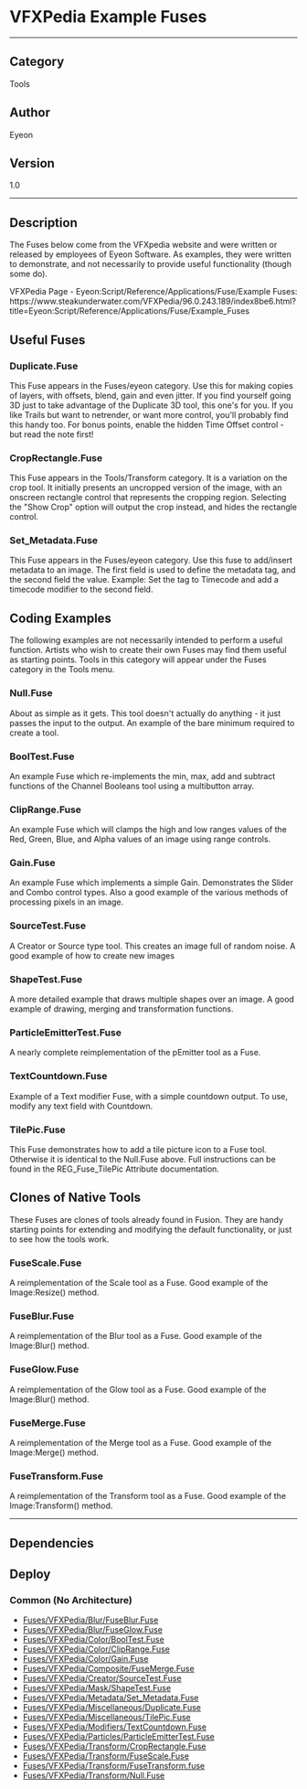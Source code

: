 # VFXPedia Example Fuses
___

## Category
Tools

## Author
Eyeon

## Version
1.0

___

## Description
<p>The Fuses below come from the VFXpedia website and were written or released by employees of Eyeon Software. As examples, they were written to demonstrate, and not necessarily to provide useful functionality (though some do).


<p>VFXPedia Page - Eyeon:Script/Reference/Applications/Fuse/Example Fuses:<br>
https://www.steakunderwater.com/VFXPedia/96.0.243.189/index8be6.html?title=Eyeon:Script/Reference/Applications/Fuse/Example_Fuses</p>

<h2>Useful Fuses</h2>

<h3>Duplicate.Fuse</h3>
<p>This Fuse appears in the Fuses/eyeon category. Use this for making copies of layers, with offsets, blend, gain and even jitter. If you find yourself going 3D just to take advantage of the Duplicate 3D tool, this one's for you. If you like Trails but want to netrender, or want more control, you'll probably find this handy too. For bonus points, enable the hidden Time Offset control - but read the note first!</p>


<h3>CropRectangle.Fuse</h3>
<p>This Fuse appears in the Tools/Transform category. It is a variation on the crop tool. It initially presents an uncropped version of the image, with an onscreen rectangle control that represents the cropping region. Selecting the "Show Crop" option will output the crop instead, and hides the rectangle control.</p>

<h3>Set_Metadata.Fuse</h3>
<p>This Fuse appears in the Fuses/eyeon category. Use this fuse to add/insert metadata to an image. The first field is used to define the metadata tag, and the second field the value. Example: Set the tag to Timecode and add a timecode modifier to the second field.</p>

<h2>Coding Examples</h2>

<p>The following examples are not necessarily intended to perform a useful function. Artists who wish to create their own Fuses may find them useful as starting points. Tools in this category will appear under the Fuses category in the Tools menu.</p>

<h3>Null.Fuse</h3>
<p>About as simple as it gets. This tool doesn't actually do anything - it just passes the input to the output. An example of the bare minimum required to create a tool.</p>

<h3>BoolTest.Fuse</h3>
<p>An example Fuse which re-implements the min, max, add and subtract functions of the Channel Booleans tool using a multibutton array.</p>

<h3>ClipRange.Fuse</h3>
<p>An example Fuse which will clamps the high and low ranges values of the Red, Green, Blue, and Alpha values of an image using range controls.</p>

<h3>Gain.Fuse</h3>
<p>An example Fuse which implements a simple Gain. Demonstrates the Slider and Combo control types. Also a good example of the various methods of processing pixels in an image.</p>

<h3>SourceTest.Fuse</h3>
<p>A Creator or Source type tool. This creates an image full of random noise. A good example of how to create new images</p>

<h3>ShapeTest.Fuse</h3>
<p>A more detailed example that draws multiple shapes over an image. A good example of drawing, merging and transformation functions.</p>

<h3>ParticleEmitterTest.Fuse</h3>
<p>A nearly complete reimplementation of the pEmitter tool as a Fuse.</p>

<h3>TextCountdown.Fuse</h3>
<p>Example of a Text modifier Fuse, with a simple countdown output. To use, modify any text field with Countdown.</p>

<h3>TilePic.Fuse</h3>
<p>This Fuse demonstrates how to add a tile picture icon to a Fuse tool. Otherwise it is identical to the Null.Fuse above. Full instructions can be found in the REG_Fuse_TilePic Attribute documentation.</p>



<h2>Clones of Native Tools</h2>

<p>These Fuses are clones of tools already found in Fusion. They are handy starting points for extending and modifying the default functionality, or just to see how the tools work.</p>

<h3>FuseScale.Fuse</h3>
<p>A reimplementation of the Scale tool as a Fuse. Good example of the Image:Resize() method.</p>

<h3>FuseBlur.Fuse</h3>
<p>A reimplementation of the Blur tool as a Fuse. Good example of the Image:Blur() method.</p>

<h3>FuseGlow.Fuse</h3>
<p>A reimplementation of the Glow tool as a Fuse. Good example of the Image:Blur() method.</p>

<h3>FuseMerge.Fuse</h3>
<p>A reimplementation of the Merge tool as a Fuse. Good example of the Image:Merge() method.</p>

<h3>FuseTransform.Fuse</h3>
<p>A reimplementation of the Transform tool as a Fuse. Good example of the Image:Transform() method.</p>

___

## Dependencies

## Deploy

### Common (No Architecture)

<ul>
<li><a href="https://gitlab.com/WeSuckLess/Reactor/-/blob/master/Atoms/com.VFXPedia.Fuses/Fuses/VFXPedia/Blur/FuseBlur.Fuse?ref_type=heads">Fuses/VFXPedia/Blur/FuseBlur.Fuse</a></li>
<li><a href="https://gitlab.com/WeSuckLess/Reactor/-/blob/master/Atoms/com.VFXPedia.Fuses/Fuses/VFXPedia/Blur/FuseGlow.Fuse?ref_type=heads">Fuses/VFXPedia/Blur/FuseGlow.Fuse</a></li>
<li><a href="https://gitlab.com/WeSuckLess/Reactor/-/blob/master/Atoms/com.VFXPedia.Fuses/Fuses/VFXPedia/Color/BoolTest.Fuse?ref_type=heads">Fuses/VFXPedia/Color/BoolTest.Fuse</a></li>
<li><a href="https://gitlab.com/WeSuckLess/Reactor/-/blob/master/Atoms/com.VFXPedia.Fuses/Fuses/VFXPedia/Color/ClipRange.Fuse?ref_type=heads">Fuses/VFXPedia/Color/ClipRange.Fuse</a></li>
<li><a href="https://gitlab.com/WeSuckLess/Reactor/-/blob/master/Atoms/com.VFXPedia.Fuses/Fuses/VFXPedia/Color/Gain.Fuse?ref_type=heads">Fuses/VFXPedia/Color/Gain.Fuse</a></li>
<li><a href="https://gitlab.com/WeSuckLess/Reactor/-/blob/master/Atoms/com.VFXPedia.Fuses/Fuses/VFXPedia/Composite/FuseMerge.Fuse?ref_type=heads">Fuses/VFXPedia/Composite/FuseMerge.Fuse</a></li>
<li><a href="https://gitlab.com/WeSuckLess/Reactor/-/blob/master/Atoms/com.VFXPedia.Fuses/Fuses/VFXPedia/Creator/SourceTest.Fuse?ref_type=heads">Fuses/VFXPedia/Creator/SourceTest.Fuse</a></li>
<li><a href="https://gitlab.com/WeSuckLess/Reactor/-/blob/master/Atoms/com.VFXPedia.Fuses/Fuses/VFXPedia/Mask/ShapeTest.Fuse?ref_type=heads">Fuses/VFXPedia/Mask/ShapeTest.Fuse</a></li>
<li><a href="https://gitlab.com/WeSuckLess/Reactor/-/blob/master/Atoms/com.VFXPedia.Fuses/Fuses/VFXPedia/Metadata/Set_Metadata.Fuse?ref_type=heads">Fuses/VFXPedia/Metadata/Set_Metadata.Fuse</a></li>
<li><a href="https://gitlab.com/WeSuckLess/Reactor/-/blob/master/Atoms/com.VFXPedia.Fuses/Fuses/VFXPedia/Miscellaneous/Duplicate.Fuse?ref_type=heads">Fuses/VFXPedia/Miscellaneous/Duplicate.Fuse</a></li>
<li><a href="https://gitlab.com/WeSuckLess/Reactor/-/blob/master/Atoms/com.VFXPedia.Fuses/Fuses/VFXPedia/Miscellaneous/TilePic.Fuse?ref_type=heads">Fuses/VFXPedia/Miscellaneous/TilePic.Fuse</a></li>
<li><a href="https://gitlab.com/WeSuckLess/Reactor/-/blob/master/Atoms/com.VFXPedia.Fuses/Fuses/VFXPedia/Modifiers/TextCountdown.Fuse?ref_type=heads">Fuses/VFXPedia/Modifiers/TextCountdown.Fuse</a></li>
<li><a href="https://gitlab.com/WeSuckLess/Reactor/-/blob/master/Atoms/com.VFXPedia.Fuses/Fuses/VFXPedia/Particles/ParticleEmitterTest.Fuse?ref_type=heads">Fuses/VFXPedia/Particles/ParticleEmitterTest.Fuse</a></li>
<li><a href="https://gitlab.com/WeSuckLess/Reactor/-/blob/master/Atoms/com.VFXPedia.Fuses/Fuses/VFXPedia/Transform/CropRectangle.Fuse?ref_type=heads">Fuses/VFXPedia/Transform/CropRectangle.Fuse</a></li>
<li><a href="https://gitlab.com/WeSuckLess/Reactor/-/blob/master/Atoms/com.VFXPedia.Fuses/Fuses/VFXPedia/Transform/FuseScale.Fuse?ref_type=heads">Fuses/VFXPedia/Transform/FuseScale.Fuse</a></li>
<li><a href="https://gitlab.com/WeSuckLess/Reactor/-/blob/master/Atoms/com.VFXPedia.Fuses/Fuses/VFXPedia/Transform/FuseTransform.fuse?ref_type=heads">Fuses/VFXPedia/Transform/FuseTransform.fuse</a></li>
<li><a href="https://gitlab.com/WeSuckLess/Reactor/-/blob/master/Atoms/com.VFXPedia.Fuses/Fuses/VFXPedia/Transform/Null.Fuse?ref_type=heads">Fuses/VFXPedia/Transform/Null.Fuse</a></li>
</ul>
